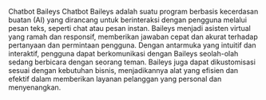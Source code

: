 Chatbot Baileys 
Chatbot Baileys adalah suatu program berbasis kecerdasan buatan (AI) yang dirancang untuk berinteraksi dengan pengguna melalui pesan teks, 
seperti chat atau pesan instan. Baileys menjadi asisten virtual yang ramah dan responsif, memberikan jawaban cepat dan akurat terhadap pertanyaan dan permintaan pengguna. 
Dengan antarmuka yang intuitif dan interaktif, pengguna dapat berkomunikasi dengan Baileys seolah-olah sedang berbicara dengan seorang teman. Baileys juga dapat dikustomisasi sesuai dengan kebutuhan bisnis,
menjadikannya alat yang efisien dan efektif dalam memberikan layanan pelanggan yang personal dan menyenangkan.

